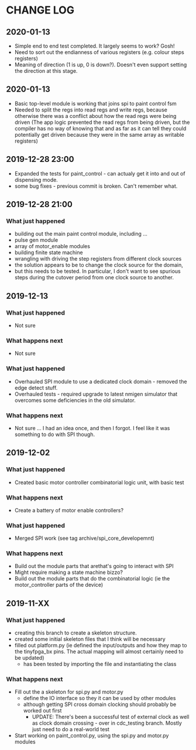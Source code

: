 # CHANGE LOG

## 2020-01-13
- Simple end to end test completed. It largely seems to work? Gosh!
- Need to sort out the endianness of various registers (e.g. colour steps registers)
- Meaning of direction (1 is up, 0 is down?). Doesn't even support setting the
  direction at this stage.

## 2020-01-13
- Basic top-level module is working that joins spi to paint control fsm
- Needed to split the regs into read regs and write regs, because otherwise
there was a conflict about how the read regs were being driven (The app logic
  prevented the read regs from being driven, but the compiler has no way of knowing
  that and as far as it can tell they could potentially get driven because they
  were in the same array as writable registers)

## 2019-12-28 23:00
- Expanded the tests for paint_control - can actualy get it into and out of dispensing mode.
- some bug fixes - previous commit is broken. Can't remember what.

## 2019-12-28 21:00
### What just happened
- building out the main paint control module, including ...
 - pulse gen module
 - array of motor_enable modules
 - building finite state machine
 - wrangling with driving the step registers from different clock sources
  - the solution appears to be to change the clock source for the domain,
  - but this needs to be tested. In particular, I don't want to see spurious steps during the cutover period from one clock source to another.

## 2019-12-13
### What just happened
- Not sure

### What happens next
- Not sure

### What just happened
- Overhauled SPI module to use a dedicated clock domain - removed the edge
detect stuff.
- Overhauled tests - required upgrade to latest nmigen simulator that overcomes
some deficiencies in the old simulator.

### What happens next
- Not sure ... I had an idea once, and then I forgot. I feel like it was
something to do with SPI though.

## 2019-12-02
### What just happened
- Created basic motor controller combinatorial logic unit, with basic test

### What happens next
- Create a battery of motor enable controllers?

### What just happened
- Merged SPI work (see tag archive/spi_core_developemnt)

### What happens next
- Build out the module parts that arethat's going to interact with SPI
 - Might require making a state machine bizzo?
- Build out the module parts that do the combinatorial logic (ie the motor_controller
  parts of the device)

## 2019-11-XX
### What just happened
- creating this branch to create a skeleton structure.
- created some initial skeleton files that I think will be necessary
- filled out platform.py (ie defined the input/outputs and how they map to the
  tinyfpga_bx pins. The actual mapping will almost certainly need to be updated)
  - has been tested by importing the file and instantiating the class

### What happens next
- Fill out the a skeleton for spi.py and motor.py
  - define the IO interface so they it can be used by other modules
  - although getting SPI cross domain clocking should probably be worked out
    first
    - UPDATE: There's been a successful test of external clock as well as
    clock domain crossing - over in cdc_testing branch. Mostly just need to
    do a real-world test
- Start working on paint_control.py, using the spi.py and motor.py modules
